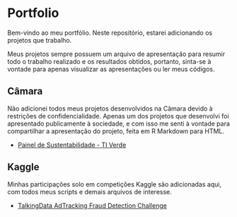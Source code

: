 # Portfolio

Bem-vindo ao meu portfólio. Neste repositório, estarei adicionando os projetos que trabalho.

Meus projetos sempre possuem um arquivo de apresentação para resumir todo o trabalho realizado e os resultados obtidos, portanto, sinta-se à vontade para apenas visualizar as apresentações ou ler meus códigos.

## Câmara

Não adicionei todos meus projetos desenvolvidos na Câmara devido à restrições de confidencialidade. Apenas um dos projetos que desenvolvi foi apresentado publicamente à sociedade, e com isso me senti à vontade para compartilhar a apresentação do projeto, feita em R Markdown para HTML.

* [Painel de Sustentabilidade - TI Verde](gustavo-hsm.github.io/Apresentacao_TI_Verde.html)

## Kaggle

Minhas participações solo em competições Kaggle são adicionadas aqui, com todos meus scripts e demais arquivos de interesse.

* [TalkingData AdTracking Fraud Detection Challenge](https://gustavo-hsm.github.io/TalkingData.html)

